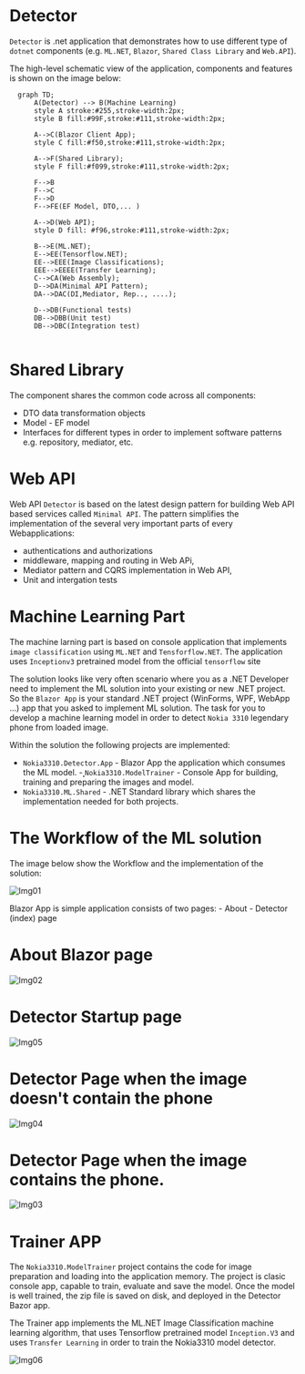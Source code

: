 ﻿# Detector

`Detector` is .net application that demonstrates how to use different type of `dotnet` components (e.g. `ML.NET`, `Blazor`, `Shared Class Library` and `Web.API`).


 The high-level schematic view of the application, components and features is shown on the image below:


```mermaid
  graph TD;
      A(Detector) --> B(Machine Learning)
      style A stroke:#255,stroke-width:2px;
      style B fill:#99F,stroke:#111,stroke-width:2px;
      
      A-->C(Blazor Client App);
      style C fill:#f50,stroke:#111,stroke-width:2px;

      A-->F(Shared Library);
      style F fill:#f099,stroke:#111,stroke-width:2px;

      F-->B
      F-->C
      F-->D
      F-->FE(EF Model, DTO,... )

      A-->D(Web API);
      style D fill:	#f96,stroke:#111,stroke-width:2px;

      B-->E(ML.NET);
      E-->EE(Tensorflow.NET);
      EE-->EEE(Image Classifications);
      EEE-->EEEE(Transfer Learning);
      C-->CA(Web Assembly);
      D-->DA(Minimal API Pattern);
      DA-->DAC(DI,Mediator, Rep.., ....); 

      D-->DB(Functional tests)
      DB-->DBB(Unit test)
      DB-->DBC(Integration test)
     
```

# Shared Library

The component shares the common code across all components:
- DTO data transformation objects
- Model - EF model 
- Interfaces for different types in order to implement software patterns e.g. repository, mediator, etc.

# Web API 

Web API `Detector` is based on the latest design pattern for building Web API based services called `Minimal API`. The pattern simplifies the implementation of the several very important parts of every Webapplications: 

 - authentications and authorizations
 - middleware, mapping and routing in Web APi,
 - Mediator pattern and CQRS implementation in Web API,
 - Unit and intergation tests

# Machine Learning Part

The machine larning part is based on console application that implements `image classification` using `ML.NET` and `Tensforflow.NET`. The application uses `Inceptionv3` pretrained model from the official `tensorflow` site 


The solution looks like very often scenario where you as a .NET Developer need to implement the ML solution into your existing or new .NET project. So the ```Blazor App``` is your standard .NET project (WinForms, WPF, WebApp ...) app that you asked to implement ML solution. The task for you to develop a machine learning model in order to detect ```Nokia 3310``` legendary phone from loaded image.

Within the solution the following projects are implemented:

- ```Nokia3310.Detector.App``` - Blazor App the application which consumes the ML model.
-˛```Nokia3310.ModelTrainer``` - Console App for building, training and preparing the images and model.
- ```Nokia3310.ML.Shared``` - .NET Standard library which shares the implementation needed for both projects.

# The Workflow of the ML solution

The image below show the Workflow and the implementation of the solution:

![Img01](img/img01.png)

Blazor App is simple application consists of two pages:
    - About
    - Detector (index) page 



# About Blazor page

![Img02](img/img02.png)



# Detector Startup page

![Img05](img/img05.png)


# Detector Page when the image doesn't contain the phone

![Img04](img/img04.png)

# Detector Page when the image contains the phone.

![Img03](img/img03.png)

# Trainer APP

The `Nokia3310.ModelTrainer` project contains the code for image preparation and loading into the application memory. The project is clasic console app, capable to train, evaluate and save the model. Once the model is well trained, the zip file is saved on disk, and deployed in the Detector Bazor app.

The Trainer app implements the ML.NET Image Classification machine learning algorithm, that uses Tensorflow pretrained model ```Inception.V3``` and uses `Transfer Learning` in order to train the Nokia3310 model detector.


![Img06](img/img06.png)
